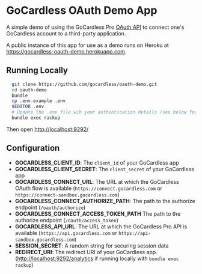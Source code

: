 # GoCardless OAuth Demo App

A simple demo of using the GoCardless Pro [OAuth API](https://developer.gocardless.com/pro/2015-07-06/#guides-oauth) to connect one's GoCardless account to a third-party application.

A public instance of this app for use as a demo runs on Heroku at <https://gocardless-oauth-demo.herokuapp.com>.

## Running Locally

```bash
  git clone https://github.com/gocardless/oauth-demo.git
  cd oauth-demo
  bundle
  cp .env.example .env
  $EDITOR .env
  # Update the .env file wih your authentication details (see below for help)
  bundle exec rackup
```

Then open [http://localhost:9292/](http://localhost:9292/)

## Configuration

* __GOCARDLESS_CLIENT_ID__: The `client_id` of your GoCardless app
* __GOCARDLESS_CLIENT_SECRET__: The `client_secret` of your GoCardless app
* __GOCARDLESS_CONNECT_URL__: The URL at which the GoCardless OAuth flow is available (`https://connect.gocardless.com` or `https://connect-sandbox.gocardless.com`)
* __GOCARDLESS_CONNECT_AUTHORIZE_PATH__: The path to the authorize endpoint (`/oauth/authorize`)
* __GOCARDLESS_CONNECT_ACCESS_TOKEN_PATH__ The path to the authorize endpoint (`/oauth/access_token`)
* __GOCARDLESS_API_URL__: The URL at which the GoCardless Pro API is available (`https://api.gocardless.com` or `https://api-sandbox.gocardless.com`)
* __SESSION_SECRET__: A random string for securing session data
* __REDIRECT_URI__: The redirect URI of your GoCardless app. (<http://localhost:9292/analytics> if running locally with `bundle exec rackup`)
